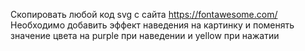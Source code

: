 Скопировать любой код svg с сайта https://fontawesome.com/
Необходимо добавить эффект наведения на картинку и поменять значение цвета на purple при наведении и yellow при нажатии
